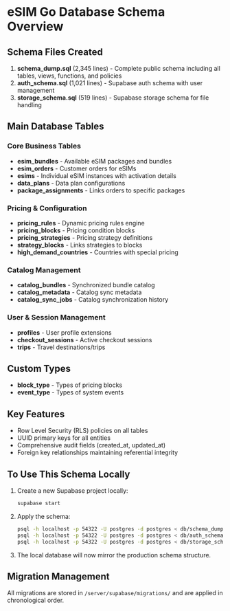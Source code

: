 # eSIM Go Database Schema Overview

## Schema Files Created

1. **schema_dump.sql** (2,345 lines) - Complete public schema including all tables, views, functions, and policies
2. **auth_schema.sql** (1,021 lines) - Supabase auth schema with user management
3. **storage_schema.sql** (519 lines) - Supabase storage schema for file handling

## Main Database Tables

### Core Business Tables
- **esim_bundles** - Available eSIM packages and bundles
- **esim_orders** - Customer orders for eSIMs
- **esims** - Individual eSIM instances with activation details
- **data_plans** - Data plan configurations
- **package_assignments** - Links orders to specific packages

### Pricing & Configuration
- **pricing_rules** - Dynamic pricing rules engine
- **pricing_blocks** - Pricing condition blocks
- **pricing_strategies** - Pricing strategy definitions
- **strategy_blocks** - Links strategies to blocks
- **high_demand_countries** - Countries with special pricing

### Catalog Management
- **catalog_bundles** - Synchronized bundle catalog
- **catalog_metadata** - Catalog sync metadata
- **catalog_sync_jobs** - Catalog synchronization history

### User & Session Management
- **profiles** - User profile extensions
- **checkout_sessions** - Active checkout sessions
- **trips** - Travel destinations/trips

## Custom Types
- **block_type** - Types of pricing blocks
- **event_type** - Types of system events

## Key Features
- Row Level Security (RLS) policies on all tables
- UUID primary keys for all entities
- Comprehensive audit fields (created_at, updated_at)
- Foreign key relationships maintaining referential integrity

## To Use This Schema Locally

1. Create a new Supabase project locally:
   ```bash
   supabase start
   ```

2. Apply the schema:
   ```bash
   psql -h localhost -p 54322 -U postgres -d postgres < db/schema_dump.sql
   psql -h localhost -p 54322 -U postgres -d postgres < db/auth_schema.sql
   psql -h localhost -p 54322 -U postgres -d postgres < db/storage_schema.sql
   ```

3. The local database will now mirror the production schema structure.

## Migration Management

All migrations are stored in `/server/supabase/migrations/` and are applied in chronological order.